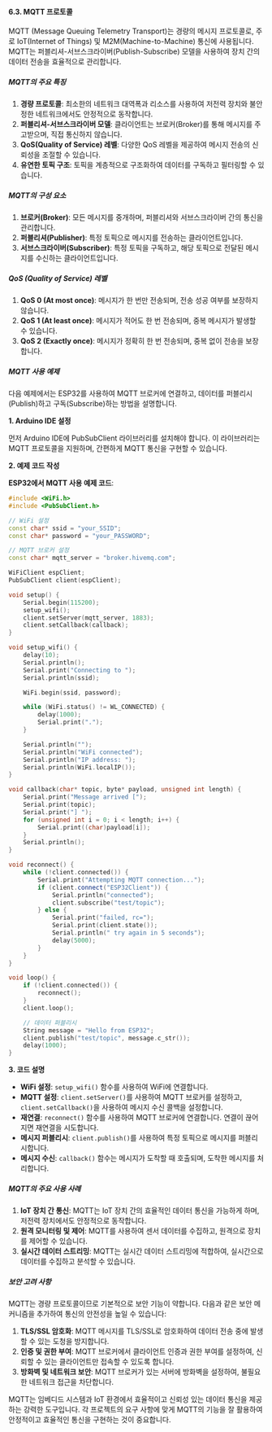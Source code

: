 #### 6.3. MQTT 프로토콜

MQTT (Message Queuing Telemetry Transport)는 경량의 메시지 프로토콜로, 주로 IoT(Internet of Things) 및 M2M(Machine-to-Machine) 통신에 사용됩니다. MQTT는 퍼블리셔-서브스크라이버(Publish-Subscribe) 모델을 사용하여 장치 간의 데이터 전송을 효율적으로 관리합니다.

##### MQTT의 주요 특징

1. **경량 프로토콜**: 최소한의 네트워크 대역폭과 리소스를 사용하여 저전력 장치와 불안정한 네트워크에서도 안정적으로 동작합니다.
2. **퍼블리셔-서브스크라이버 모델**: 클라이언트는 브로커(Broker)를 통해 메시지를 주고받으며, 직접 통신하지 않습니다.
3. **QoS(Quality of Service) 레벨**: 다양한 QoS 레벨을 제공하여 메시지 전송의 신뢰성을 조절할 수 있습니다.
4. **유연한 토픽 구조**: 토픽을 계층적으로 구조화하여 데이터를 구독하고 필터링할 수 있습니다.

##### MQTT의 구성 요소

1. **브로커(Broker)**: 모든 메시지를 중개하며, 퍼블리셔와 서브스크라이버 간의 통신을 관리합니다.
2. **퍼블리셔(Publisher)**: 특정 토픽으로 메시지를 전송하는 클라이언트입니다.
3. **서브스크라이버(Subscriber)**: 특정 토픽을 구독하고, 해당 토픽으로 전달된 메시지를 수신하는 클라이언트입니다.

##### QoS (Quality of Service) 레벨

1. **QoS 0 (At most once)**: 메시지가 한 번만 전송되며, 전송 성공 여부를 보장하지 않습니다.
2. **QoS 1 (At least once)**: 메시지가 적어도 한 번 전송되며, 중복 메시지가 발생할 수 있습니다.
3. **QoS 2 (Exactly once)**: 메시지가 정확히 한 번 전송되며, 중복 없이 전송을 보장합니다.

##### MQTT 사용 예제

다음 예제에서는 ESP32를 사용하여 MQTT 브로커에 연결하고, 데이터를 퍼블리시(Publish)하고 구독(Subscribe)하는 방법을 설명합니다.

**1. Arduino IDE 설정**

먼저 Arduino IDE에 PubSubClient 라이브러리를 설치해야 합니다. 이 라이브러리는 MQTT 프로토콜을 지원하며, 간편하게 MQTT 통신을 구현할 수 있습니다.

**2. 예제 코드 작성**

**ESP32에서 MQTT 사용 예제 코드**:
```cpp
#include <WiFi.h>
#include <PubSubClient.h>

// WiFi 설정
const char* ssid = "your_SSID";
const char* password = "your_PASSWORD";

// MQTT 브로커 설정
const char* mqtt_server = "broker.hivemq.com";

WiFiClient espClient;
PubSubClient client(espClient);

void setup() {
    Serial.begin(115200);
    setup_wifi();
    client.setServer(mqtt_server, 1883);
    client.setCallback(callback);
}

void setup_wifi() {
    delay(10);
    Serial.println();
    Serial.print("Connecting to ");
    Serial.println(ssid);

    WiFi.begin(ssid, password);

    while (WiFi.status() != WL_CONNECTED) {
        delay(1000);
        Serial.print(".");
    }

    Serial.println("");
    Serial.println("WiFi connected");
    Serial.println("IP address: ");
    Serial.println(WiFi.localIP());
}

void callback(char* topic, byte* payload, unsigned int length) {
    Serial.print("Message arrived [");
    Serial.print(topic);
    Serial.print("] ");
    for (unsigned int i = 0; i < length; i++) {
        Serial.print((char)payload[i]);
    }
    Serial.println();
}

void reconnect() {
    while (!client.connected()) {
        Serial.print("Attempting MQTT connection...");
        if (client.connect("ESP32Client")) {
            Serial.println("connected");
            client.subscribe("test/topic");
        } else {
            Serial.print("failed, rc=");
            Serial.print(client.state());
            Serial.println(" try again in 5 seconds");
            delay(5000);
        }
    }
}

void loop() {
    if (!client.connected()) {
        reconnect();
    }
    client.loop();

    // 데이터 퍼블리시
    String message = "Hello from ESP32";
    client.publish("test/topic", message.c_str());
    delay(1000);
}
```

**3. 코드 설명**

- **WiFi 설정**: `setup_wifi()` 함수를 사용하여 WiFi에 연결합니다.
- **MQTT 설정**: `client.setServer()`를 사용하여 MQTT 브로커를 설정하고, `client.setCallback()`을 사용하여 메시지 수신 콜백을 설정합니다.
- **재연결**: `reconnect()` 함수를 사용하여 MQTT 브로커에 연결합니다. 연결이 끊어지면 재연결을 시도합니다.
- **메시지 퍼블리시**: `client.publish()`를 사용하여 특정 토픽으로 메시지를 퍼블리시합니다.
- **메시지 수신**: `callback()` 함수는 메시지가 도착할 때 호출되며, 도착한 메시지를 처리합니다.

##### MQTT의 주요 사용 사례

1. **IoT 장치 간 통신**: MQTT는 IoT 장치 간의 효율적인 데이터 통신을 가능하게 하며, 저전력 장치에서도 안정적으로 동작합니다.
2. **원격 모니터링 및 제어**: MQTT를 사용하여 센서 데이터를 수집하고, 원격으로 장치를 제어할 수 있습니다.
3. **실시간 데이터 스트리밍**: MQTT는 실시간 데이터 스트리밍에 적합하여, 실시간으로 데이터를 수집하고 분석할 수 있습니다.

##### 보안 고려 사항

MQTT는 경량 프로토콜이므로 기본적으로 보안 기능이 약합니다. 다음과 같은 보안 메커니즘을 추가하여 통신의 안전성을 높일 수 있습니다:

1. **TLS/SSL 암호화**: MQTT 메시지를 TLS/SSL로 암호화하여 데이터 전송 중에 발생할 수 있는 도청을 방지합니다.
2. **인증 및 권한 부여**: MQTT 브로커에서 클라이언트 인증과 권한 부여를 설정하여, 신뢰할 수 있는 클라이언트만 접속할 수 있도록 합니다.
3. **방화벽 및 네트워크 보안**: MQTT 브로커가 있는 서버에 방화벽을 설정하여, 불필요한 네트워크 접근을 차단합니다.

MQTT는 임베디드 시스템과 IoT 환경에서 효율적이고 신뢰성 있는 데이터 통신을 제공하는 강력한 도구입니다. 각 프로젝트의 요구 사항에 맞게 MQTT의 기능을 잘 활용하여 안정적이고 효율적인 통신을 구현하는 것이 중요합니다.
